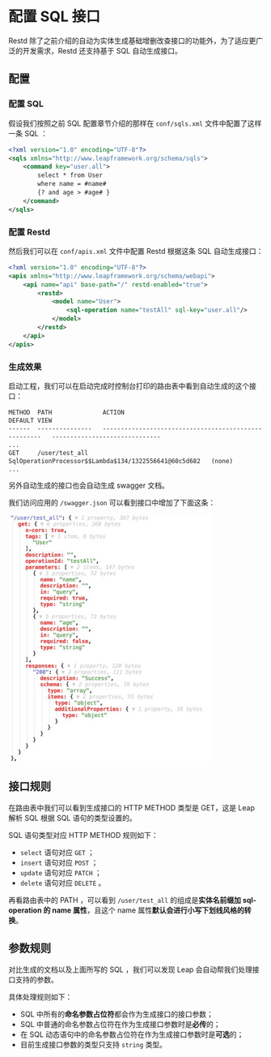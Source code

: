 # 配置 SQL 接口

Restd 除了之前介绍的自动为实体生成基础增删改查接口的功能外，为了适应更广泛的开发需求，Restd 还支持基于 SQL 自动生成接口。

## 配置

### 配置 SQL

假设我们按照之前 SQL 配置章节介绍的那样在 `conf/sqls.xml` 文件中配置了这样一条 SQL ：

```xml
<?xml version="1.0" encoding="UTF-8"?>
<sqls xmlns="http://www.leapframework.org/schema/sqls">
    <command key="user.all">
        select * from User
        where name = #name#
        {? and age > #age# }
    </command>
</sqls>
```

### 配置 Restd

然后我们可以在 `conf/apis.xml` 文件中配置 Restd 根据这条 SQL 自动生成接口：

```xml
<?xml version="1.0" encoding="UTF-8"?>
<apis xmlns="http://www.leapframework.org/schema/webapi">
    <api name="api" base-path="/" restd-enabled="true">
        <restd>
            <model name="User">
                <sql-operation name="testAll" sql-key="user.all"/>
            </model>
        </restd>
    </api>
</apis>
```

### 生成效果

启动工程，我们可以在启动完成时控制台打印的路由表中看到自动生成的这个接口：

```
METHOD  PATH              ACTION                                                  DEFAULT VIEW
------  ---------------   -----------------------------------------------------   ------------------------------
...
GET     /user/test_all    SqlOperationProcessor$$Lambda$134/1322556641@60c5d682   (none)
...
```

另外自动生成的接口也会自动生成 swagger 文档。

我们访问应用的 `/swagger.json` 可以看到接口中增加了下面这条：

![](sql.jpg)

## 接口规则

在路由表中我们可以看到生成接口的 HTTP METHOD 类型是 GET，这是 Leap 解析 SQL 根据 SQL 语句的类型设置的。

SQL 语句类型对应 HTTP METHOD 规则如下：

- `select` 语句对应 `GET` ；
- `insert` 语句对应 `POST` ；
- `update` 语句对应 `PATCH` ；
- `delete` 语句对应 `DELETE` 。

再看路由表中的 PATH ，可以看到 `/user/test_all` 的组成是**实体名前缀加 sql-operation 的 name 属性**，且这个 name 属性**默认会进行小写下划线风格的转换**。

## 参数规则

对比生成的文档以及上面所写的 SQL ，我们可以发现 Leap 会自动帮我们处理接口支持的参数。

具体处理规则如下：

- SQL 中所有的**命名参数占位符**都会作为生成接口的接口参数；
- SQL 中普通的命名参数占位符在作为生成接口参数时是**必传**的；
- 在 SQL 动态语句中的命名参数占位符在作为生成接口参数时是**可选**的；
- 目前生成接口参数的类型只支持 `string` 类型。